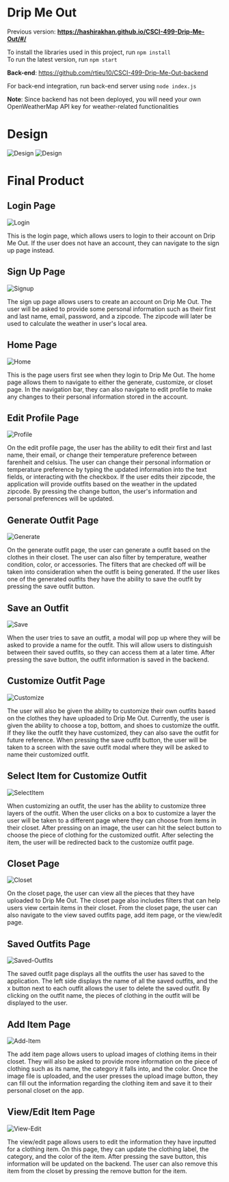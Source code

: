 # Drip Me Out

Previous version: **https://hashirakhan.github.io/CSCI-499-Drip-Me-Out/#/**

To install the libraries used in this project, run `npm install`\
To run the latest version, run `npm start`

**Back-end**: https://github.com/rtieu10/CSCI-499-Drip-Me-Out-backend

  For back-end integration, run back-end server using `node index.js`

  **Note**: Since backend has not been deployed, you will need your own OpenWeatherMap API key for weather-related functionalities

# Design

![Design](https://github.com/HashirAKhan/CSCI-499-Drip-Me-Out/blob/main/ReadMeAssets/Design.gif)
![Design](https://github.com/HashirAKhan/CSCI-499-Drip-Me-Out/blob/main/ReadMeAssets/DesignScreenshot.png)

# Final Product

## Login Page
![Login](https://github.com/HashirAKhan/CSCI-499-Drip-Me-Out/blob/main/ReadMeAssets/loginpage.png)

This is the login page, which allows users to login to their account on Drip Me Out. If the user does not have an account, they can navigate to the sign up page instead.

## Sign Up Page
![Signup](https://github.com/HashirAKhan/CSCI-499-Drip-Me-Out/blob/main/ReadMeAssets/signup.png)

The sign up page allows users to create an account on Drip Me Out. The user will be asked to provide some personal information such as their first and last name, email, password, and a zipcode. The zipcode will later be used to calculate the weather in user's local area.

## Home Page
![Home](https://github.com/HashirAKhan/CSCI-499-Drip-Me-Out/blob/main/ReadMeAssets/home.png)

This is the page users first see when they login to Drip Me Out. The home page allows them to navigate to either the generate, customize, or closet page. In the navigation bar, they can also navigate to edit profile to make any changes to their personal information stored in the account.

## Edit Profile Page
![Profile](https://github.com/HashirAKhan/CSCI-499-Drip-Me-Out/blob/main/ReadMeAssets/profilepage.png)

On the edit profile page, the user has the ability to edit their first and last name, their email, or change their temperature preference between farenheit and celsius. The user can change their personal information or temperature preference by typing the updated information into the text fields, or interacting with the checkbox. If the user edits their zipcode, the application will provide outfits based on the weather in the updated zipcode. By pressing the change button, the user's information and personal preferences will be updated.

## Generate Outfit Page
![Generate](https://github.com/HashirAKhan/CSCI-499-Drip-Me-Out/blob/main/ReadMeAssets/generateoutfit.png)

On the generate outfit page, the user can generate a outfit based on the clothes in their closet. The user can also filter by temperature, weather condition, color, or accessories. The filters that are checked off will be taken into consideration when the outfit is being generated. If the user likes one of the generated outfits they have the ability to save the outfit by pressing the save outfit button.

## Save an Outfit
![Save](https://github.com/HashirAKhan/CSCI-499-Drip-Me-Out/blob/main/ReadMeAssets/savemodal.png)

When the user tries to save an outfit, a modal will pop up where they will be asked to provide a name for the outfit. This will allow users to distinguish between their saved outfits, so they can access them at a later time. After pressing the save button, the outfit information is saved in the backend.

## Customize Outfit Page
![Customize](https://github.com/HashirAKhan/CSCI-499-Drip-Me-Out/blob/main/ReadMeAssets/customizeoutfit.png)

The user will also be given the ability to customize their own outfits based on the clothes they have uploaded to Drip Me Out. Currently, the user is given the ability to choose a top, bottom, and shoes to customize the outfit. If they like the outfit they have customized, they can also save the outfit for future reference. When pressing the save outfit button, the user will be taken to a screen with the save outfit modal where they will be asked to name their customized outfit.

## Select Item for Customize Outfit
![SelectItem](https://github.com/HashirAKhan/CSCI-499-Drip-Me-Out/blob/main/ReadMeAssets/selectitem.png)

When customizing an outfit, the user has the ability to customize three layers of the outfit. When the user clicks on a box to customize a layer the user will be taken to a different page where they can choose from items in their closet. After pressing on an image, the user can hit the select button to choose the piece of clothing for the customized outfit. After selecting the item, the user will be redirected back to the customize outfit page. 

## Closet Page

![Closet](https://github.com/HashirAKhan/CSCI-499-Drip-Me-Out/blob/main/ReadMeAssets/closet.png)

On the closet page, the user can view all the pieces that they have uploaded to Drip Me Out. The closet page also includes filters that can help users view certain items in their closet. From the closet page, the user can also navigate to the view saved outfits page, add item page, or the view/edit page.

## Saved Outfits Page
![Saved-Outfits](https://github.com/HashirAKhan/CSCI-499-Drip-Me-Out/blob/main/ReadMeAssets/savedoutfit.png)

The saved outfit page displays all the outfits the user has saved to the application. The left side displays the name of all the saved outfits, and the x button next to each outfit allows the user to delete the saved outfit. By clicking on the outfit name, the pieces of clothing in the outfit will be displayed to the user.

## Add Item Page
![Add-Item](https://github.com/HashirAKhan/CSCI-499-Drip-Me-Out/blob/main/ReadMeAssets/additem.png)

The add item page allows users to upload images of clothing items in their closet. They will also be asked to provide more information on the piece of clothing such as its name, the category it falls into, and the color. Once the image file is uploaded, and the user presses the upload image button, they can fill out the information regarding the clothing item and save it to their personal closet on the app.

## View/Edit Item Page
![View-Edit](https://github.com/HashirAKhan/CSCI-499-Drip-Me-Out/blob/main/ReadMeAssets/view-edit.png)

The view/edit page allows users to edit the information they have inputted for a clothing item. On this page, they can update the clothing label, the category, and the color of the item. After pressing the save button, this information will be updated on the backend. The user can also remove this item from the closet by pressing the remove button for the item.
